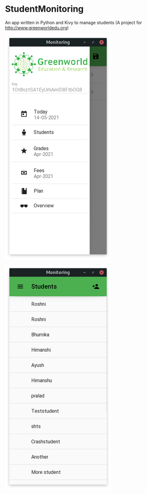 # StudentMonitoring
An app written in Python and Kivy to manage students (A project for http://www.greenworldedu.org)

![alt text](https://github.com/pyfection/StudentMonitoring/blob/master/images/screenshot_drawer.png?raw=true)

![alt text](https://github.com/pyfection/StudentMonitoring/blob/master/images/screenshot_students.png?raw=true)
